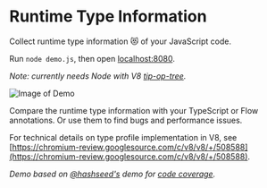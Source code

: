 
# Runtime Type Information

Collect runtime type information 😻 of your JavaScript code.

Run `node demo.js`, then open [localhost:8080](http://localhost:8080). 

*Note: currently needs Node with V8 [tip-op-tree](https://github.com/v8/node).* 

![Image of Demo](https://raw.githubusercontent.com/fhinkel/type-profile/master/images/demo.png)

Compare the runtime type information with your TypeScript or Flow annotations. Or use 
them to find bugs and performance issues. 

For technical details on type profile implementation in V8, see [https://chromium-review.googlesource.com/c/v8/v8/+/508588](https://chromium-review.googlesource.com/c/v8/v8/+/508588).

*Demo based on [@hashseed's](https://github.com/hashseed) demo for [code coverage](https://github.com/hashseed/node-coverage-demo).*